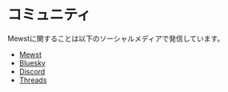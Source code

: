 # コミュニティ

Mewstに関することは以下のソーシャルメディアで発信しています。

- [Mewst](https://mewst.com/@mewst)
- [Bluesky](https://bsky.app/profile/mewst.com)
- [Discord](https://discord.gg/tNwVpJ4Jfk)
- [Threads](https://www.threads.net/@mewstcom)
